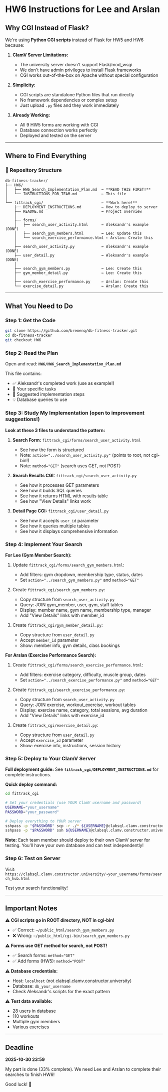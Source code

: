# HW6 Instructions for Lee and Arslan

## Why CGI Instead of Flask?

We're using **Python CGI scripts** instead of Flask for HW5 and HW6 because:

1. **ClamV Server Limitations:**
   - The university server doesn't support Flask/mod_wsgi
   - We don't have admin privileges to install Flask frameworks
   - CGI works out-of-the-box on Apache without special configuration

2. **Simplicity:**
   - CGI scripts are standalone Python files that run directly
   - No framework dependencies or complex setup
   - Just upload `.py` files and they work immediately

3. **Already Working:**
   - All 9 HW5 forms are working with CGI
   - Database connection works perfectly
   - Deployed and tested on the server

---

## Where to Find Everything

### 📂 Repository Structure

```
db-fitness-tracker/
├── HW6/
│   ├── HW6_Search_Implementation_Plan.md  ← **READ THIS FIRST!**
│   └── INSTRUCTIONS_FOR_TEAM.md           ← This file
│
└── fittrack_cgi/                          ← **Work here!**
    ├── DEPLOYMENT_INSTRUCTIONS.md         ← How to deploy to server
    ├── README.md                          ← Project overview
    │
    ├── forms/
    │   ├── search_user_activity.html      ← Aleksandr's example (DONE)
    │   ├── search_gym_members.html        ← Lee: Update this
    │   └── search_exercise_performance.html ← Arslan: Create this
    │
    ├── search_user_activity.py            ← Aleksandr's example (DONE)
    ├── user_detail.py                     ← Aleksandr's example (DONE)
    │
    ├── search_gym_members.py              ← Lee: Create this
    ├── gym_member_detail.py               ← Lee: Create this
    │
    ├── search_exercise_performance.py     ← Arslan: Create this
    └── exercise_detail.py                 ← Arslan: Create this
```

---

## What You Need to Do

### Step 1: Get the Code

```bash
git clone https://github.com/bremenq/db-fitness-tracker.git
cd db-fitness-tracker
git checkout HW6
```

### Step 2: Read the Plan

Open and read: **`HW6/HW6_Search_Implementation_Plan.md`**

This file contains:
- ✅ Aleksandr's completed work (use as example!)
- 🚧 Your specific tasks
- 📝 Suggested implementation steps
- 💡 Database queries to use

### Step 3: Study My Implementation (open to improvement suggestions!)

**Look at these 3 files to understand the pattern:**

1. **Search Form:** `fittrack_cgi/forms/search_user_activity.html`
   - See how the form is structured
   - Note: `action="../search_user_activity.py"` (points to root, not cgi-bin!)
   - Note: `method="GET"` (search uses GET, not POST)

2. **Search Results CGI:** `fittrack_cgi/search_user_activity.py`
   - See how it processes GET parameters
   - See how it builds SQL queries
   - See how it returns HTML with results table
   - See how "View Details" links work

3. **Detail Page CGI:** `fittrack_cgi/user_detail.py`
   - See how it accepts `user_id` parameter
   - See how it queries multiple tables
   - See how it displays comprehensive information

### Step 4: Implement Your Search

**For Lee (Gym Member Search):**

1. Update `fittrack_cgi/forms/search_gym_members.html`:
   - Add filters: gym dropdown, membership type, status, dates
   - Set `action="../search_gym_members.py"` and `method="GET"`

2. Create `fittrack_cgi/search_gym_members.py`:
   - Copy structure from `search_user_activity.py`
   - Query: JOIN gym_member, user, gym, staff tables
   - Display: member name, gym name, membership type, manager
   - Add "View Details" links with member_id

3. Create `fittrack_cgi/gym_member_detail.py`:
   - Copy structure from `user_detail.py`
   - Accept `member_id` parameter
   - Show: member info, gym details, class bookings

**For Arslan (Exercise Performance Search):**

1. Create `fittrack_cgi/forms/search_exercise_performance.html`:
   - Add filters: exercise category, difficulty, muscle group, dates
   - Set `action="../search_exercise_performance.py"` and `method="GET"`

2. Create `fittrack_cgi/search_exercise_performance.py`:
   - Copy structure from `search_user_activity.py`
   - Query: JOIN exercise, workout_exercise, workout tables
   - Display: exercise name, category, total sessions, avg duration
   - Add "View Details" links with exercise_id

3. Create `fittrack_cgi/exercise_detail.py`:
   - Copy structure from `user_detail.py`
   - Accept `exercise_id` parameter
   - Show: exercise info, instructions, session history

### Step 5: Deploy to Your ClamV Server

**Full deployment guide:** See **`fittrack_cgi/DEPLOYMENT_INSTRUCTIONS.md`** for complete instructions.

**Quick deploy command:**
```bash
cd fittrack_cgi

# Set your credentials (use YOUR ClamV username and password)
USERNAME="your_username"
PASSWORD="your_password"

# Deploy everything to YOUR server
sshpass -p "$PASSWORD" scp -r ./* ${USERNAME}@clabsql.clamv.constructor.university:~/public_html/ && \
sshpass -p "$PASSWORD" ssh ${USERNAME}@clabsql.clamv.constructor.university "chmod +x ~/public_html/*.py"
```

**Note:** Each team member should deploy to their own ClamV server for testing. You'll have your own database and can test independently!

### Step 6: Test on Server

Visit: `https://clabsql.clamv.constructor.university/~your_username/forms/search_hub.html`

Test your search functionality!

---

## Important Notes

⚠️ **CGI scripts go in ROOT directory, NOT in cgi-bin!**
- ✅ Correct: `~/public_html/search_gym_members.py`
- ❌ Wrong: `~/public_html/cgi-bin/search_gym_members.py`

⚠️ **Forms use GET method for search, not POST!**
- ✅ Search forms: `method="GET"`
- ✅ Add forms (HW5): `method="POST"`

⚠️ **Database credentials:**
- Host: `localhost` (not clabsql.clamv.constructor.university)
- Database: `db_your_username`
- Check Aleksandr's scripts for the exact pattern

⚠️ **Test data available:**
- 28 users in database
- 110 workouts
- Multiple gym members
- Various exercises

---

## Deadline

**2025-10-30 23:59**

My part is done (33% complete). We need Lee and Arslan to complete their searches to finish HW6!

Good luck! 🚀

